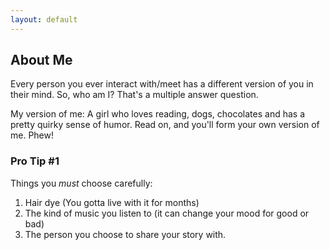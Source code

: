 ```yaml
---
layout: default
---
```


## About Me

Every person you ever interact with/meet has a different version of you in their mind. So, who am I? That's a multiple answer question.

My version of me: A girl who loves reading, dogs, chocolates and has a pretty quirky sense of humor. Read on, and you'll form your own version of me. Phew!


### Pro Tip #1

Things you *must* choose carefully:
1. Hair dye (You gotta live with it for months)
2. The kind of music you listen to (it can change your mood for good or bad)
3. The person you choose to share your story with. 
